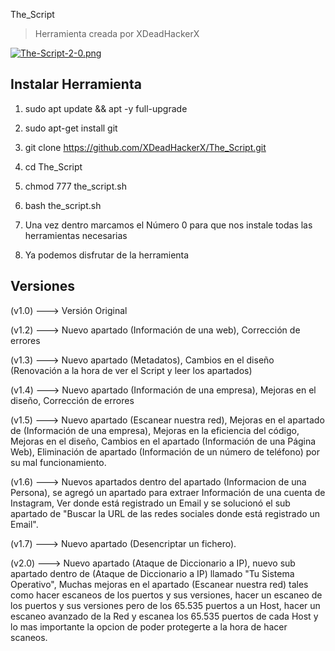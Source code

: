 The_Script

> Herramienta creada por XDeadHackerX

[![The-Script-2-0.png](https://i.postimg.cc/FKRTdg6t/The-Script-2-0.png)](https://postimg.cc/cvpRPYZT)


## Instalar Herramienta

1) sudo apt update && apt -y full-upgrade

2) sudo apt-get install git

3) git clone https://github.com/XDeadHackerX/The_Script.git

4) cd The_Script

5) chmod 777 the_script.sh

6) bash the_script.sh

7) Una vez dentro marcamos el Número  0 para que nos instale todas las herramientas necesarias

8) Ya podemos disfrutar de la herramienta

## Versiones

(v1.0) --->   Versión Original

(v1.2) --->   Nuevo apartado (Información de una web), Corrección de errores

(v1.3) --->   Nuevo apartado (Metadatos), Cambios en el diseño (Renovación a la hora de ver el Script y leer los apartados)

(v1.4) --->   Nuevo apartado (Información de una empresa), Mejoras en el diseño, Corrección de errores

(v1.5) --->   Nuevo apartado (Escanear nuestra red), Mejoras en el apartado de (Información de una empresa), Mejoras en la eficiencia del código, Mejoras en el diseño, Cambios en el apartado (Información de una Página Web), Eliminación de apartado (Información de un número de teléfono) por su mal funcionamiento.

(v1.6) --->   Nuevos apartados dentro del apartado (Informacion de una Persona), se agregó un apartado para extraer Información de una cuenta de Instagram, Ver donde está registrado un Email y se solucionó el sub apartado de "Buscar la URL de las redes sociales donde está registrado un Email".

(v1.7) --->   Nuevo apartado (Desencriptar un fichero).

(v2.0) --->   Nuevo apartado (Ataque de Diccionario a IP), nuevo sub apartado dentro de (Ataque de Diccionario a IP) llamado "Tu Sistema Operativo", Muchas mejoras en el apartado (Escanear nuestra red) tales como hacer escaneos de los puertos y sus versiones, hacer un escaneo de los puertos y sus versiones pero de los 65.535 puertos a un Host, hacer un escaneo avanzado de la Red y escanea los 65.535 puertos de cada Host y lo mas importante la opcion de poder protegerte a la hora de hacer scaneos.

